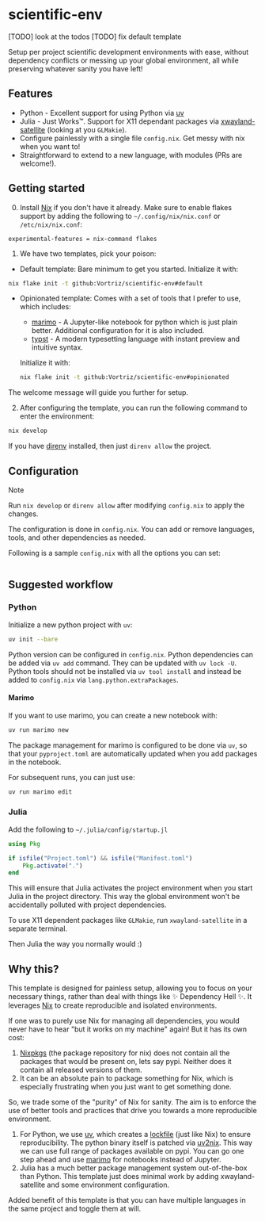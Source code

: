 # scientific-env

[TODO] look at the todos
[TODO] fix default template

Setup per project scientific development environments with ease, without dependency conflicts or messing up your global environment, all while preserving whatever sanity you have left!

## Features

- Python - Excellent support for using Python via [uv](https://docs.astral.sh/uv)
- Julia - Just Works™. Support for X11 dependant packages via [xwayland-satellite](https://github.com/Supreeeme/xwayland-satellite) (looking at you `GLMakie`).
- Configure painlessly with a single file `config.nix`. Get messy with nix when you want to!
- Straightforward to extend to a new language, with modules (PRs are welcome!).

## Getting started

0. Install [Nix](https://nixos.org/download/) if you don't have it already. Make sure to enable flakes support by adding the following to `~/.config/nix/nix.conf` or `/etc/nix/nix.conf`:

```
experimental-features = nix-command flakes
```

1. We have two templates, pick your poison:

- Default template: Bare minimum to get you started. Initialize it with:
```bash
nix flake init -t github:Vortriz/scientific-env#default
```

- Opinionated template: Comes with a set of tools that I prefer to use, which includes:
    - [marimo](https://marimo.io) - A Jupyter-like notebook for python which is just plain better. Additional configuration for it is also included.
    - [typst](https://typst.app) - A modern typesetting language with instant preview and intuitive syntax.

    Initialize it with:
    ```bash
    nix flake init -t github:Vortriz/scientific-env#opinionated
    ```

The welcome message will guide you further for setup.

2. After configuring the template, you can run the following command to enter the environment:

```bash
nix develop
```

If you have [direnv](https://direnv.net) installed, then just `direnv allow` the project.

## Configuration

> [!NOTE]
> Run `nix develop` or `direnv allow` after modifying `config.nix` to apply the changes.

The configuration is done in `config.nix`. You can add or remove languages, tools, and other dependencies as needed.

Following is a sample `config.nix` with all the options you can set:

```nix

```

## Suggested workflow

### Python

Initialize a new python project with `uv`:

```bash
uv init --bare
```

Python version can be configured in `config.nix`. Python dependencies can be added via `uv add` command. They can be updated with `uv lock -U`. Python tools should not be installed via `uv tool install` and instead be added to `config.nix` via `lang.python.extraPackages`.

#### Marimo

If you want to use marimo, you can create a new notebook with:

```bash
uv run marimo new
```

The package management for marimo is configured to be done via `uv`, so that your `pyproject.toml` are automatically updated when you add packages in the notebook.

For subsequent runs, you can just use:

```bash
uv run marimo edit
```

### Julia

Add the following to `~/.julia/config/startup.jl`

```julia
using Pkg

if isfile("Project.toml") && isfile("Manifest.toml")
    Pkg.activate(".")
end
```

This will ensure that Julia activates the project environment when you start Julia in the project directory. This way the global environment won't be accidentally polluted with project dependencies.

To use X11 dependent packages like `GLMakie`, run `xwayland-satellite` in a separate terminal.

Then Julia the way you normally would :)

## Why this?
This template is designed for painless setup, allowing you to focus on your necessary things, rather than deal with things like ✨ Dependency Hell ✨. It leverages [Nix](https://nix.dev/manual/nix/2.29) to create reproducible and isolated environments.

If one was to purely use Nix for managing all dependencies, you would never have to hear "but it works on my machine" again! But it has its own cost:

1. [Nixpkgs](https://github.com/NixOS/nixpkgs) (the package repository for nix) does not contain all the packages that would be present on, lets say pypi. Neither does it contain all released versions of them.
2. It can be an absolute pain to package something for Nix, which is especially frustrating when you just want to get something done.

So, we trade some of the "purity" of Nix for sanity. The aim is to enforce the use of better tools and practices that drive you towards a more reproducible environment.

1. For Python, we use [uv](https://docs.astral.sh/uv), which creates a [lockfile](https://docs.astral.sh/uv/concepts/projects/layout/#the-lockfile) (just like Nix) to ensure reproducibility. The python binary itself is patched via [uv2nix](https://pyproject-nix.github.io/uv2nix). This way we can use full range of packages available on pypi. You can go one step ahead and use [marimo](https://marimo.io) for notebooks instead of Jupyter.
2. Julia has a much better package management system out-of-the-box than Python. This template just does minimal work by adding xwayland-satellite and some environment configuration.

Added benefit of this template is that you can have multiple languages in the same project and toggle them at will.
